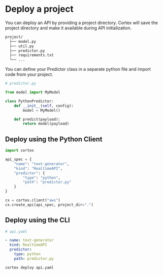 # Deploy a project

You can deploy an API by providing a project directory. Cortex will save the project directory and make it available during API initialization.

```bash
project/
  ├── model.py
  ├── util.py
  ├── predictor.py
  ├── requirements.txt
  └── ...
```

You can define your Predictor class in a separate python file and import code from your project.

```python
# predictor.py

from model import MyModel

class PythonPredictor:
    def __init__(self, config):
        model = MyModel()

    def predict(payload):
        return model(payload)
```

## Deploy using the Python Client

```python
import cortex

api_spec = {
    "name": "text-generator",
    "kind": "RealtimeAPI",
    "predictor": {
        "type": "python",
        "path": "predictor.py"
    }
}

cx = cortex.client("aws")
cx.create_api(api_spec, project_dir=".")
```

## Deploy using the CLI

```yaml
# api.yaml

- name: text-generator
  kind: RealtimeAPI
  predictor:
    type: python
    path: predictor.py
```

```bash
cortex deploy api.yaml
```
